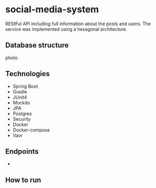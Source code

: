 # social-media-system
REStFul API including full information about the posts and users. The service was implemented using a hexagonal architecture.
## Database structure
photo
## Technologies
* Spring Boot
* Gradle
* JUnit4
* Mockito
* JPA
* Postgres
* Security
* Docker
* Docker-compose
* Vavr
## Endpoints
*
## How to run
